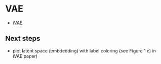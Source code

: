# VAE

* [iVAE](https://github.com/siamakz/iVAE/blob/master/lib/models.py)

## Next steps

* plot latent space (embdedding) with label coloring (see Figure 1 c) in iVAE paper)
